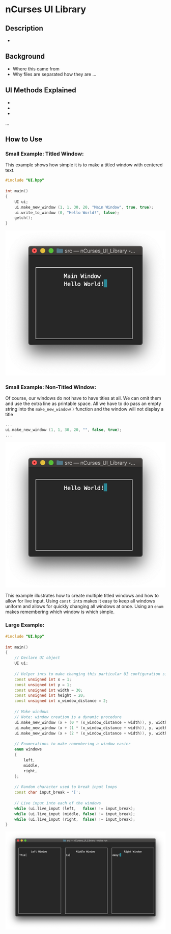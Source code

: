 #  nCurses UI Library

## Description
-

## Background
- Where this came from
- Why files are separated how they are
...

## UI Methods Explained
-
-
-
...

## How to Use

### Small Example: Titled Window:

This example shows how simple it is to make a titled window with centered text.

```C++
#include "UI.hpp"

int main()
{
    UI ui;
    ui.make_new_window (1, 1, 30, 20, "Main Window", true, true);
    ui.write_to_window (0, "Hello World!", false);
    getch();
}

```

![Small Example](./Images/Small-Example-Titled.png)

### Small Example: Non-Titled Window:

Of course, our windows do not have to have titles at all.  We can omit them and
use the extra line as printable space.  All we have to do pass an empty string
into the `make_new_window()` function and the window will not display a title

```C++
...
ui.make_new_window (1, 1, 30, 20, "", false, true);
...

```

![Small Example](./Images/Small-Example-Non-Titled.png)

This example illustrates how to create multiple titled windows and how to allow
for live input.  Using `const int`s makes it easy to keep all windows uniform
and allows for quickly changing all windows at once.  Using an `enum` makes
remembering which window is which simple.

### Large Example:

```C++
#include "UI.hpp"

int main()
{
    // Declare UI object
    UI ui;

    // Helper ints to make changing this particular UI configuration simple
    const unsigned int x = 1;
    const unsigned int y = 1;
    const unsigned int width = 30;
    const unsigned int height = 20;
    const unsigned int x_window_distance = 2;

    // Make windows
    // Note: window creation is a dynamic procedure
    ui.make_new_window (x + (0 * (x_window_distance + width)), y, width, height, "Left Window", true, false);
    ui.make_new_window (x + (1 * (x_window_distance + width)), y, width, height, "Middle Window", true, false);
    ui.make_new_window (x + (2 * (x_window_distance + width)), y, width, height, "Right Window", true, false);

    // Enumerations to make remembering a window easier
    enum windows
    {
        left,
        middle,
        right,
    };

    // Random character used to break input loops
    const char input_break = '[';

    // Live input into each of the windows
    while (ui.live_input (left,   false) != input_break);
    while (ui.live_input (middle, false) != input_break);
    while (ui.live_input (right,  false) != input_break);
}
```

![Large Example](./Images/Large-Example.png)
